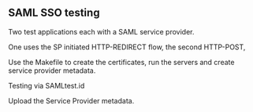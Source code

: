 ## SAML SSO testing

Two test applications each with a SAML service provider.

One uses the SP initiated HTTP-REDIRECT flow, the second HTTP-POST,

Use the Makefile to create the certificates, run the servers and create service provider metadata.

Testing via SAMLtest.id

Upload the Service Provider metadata.



